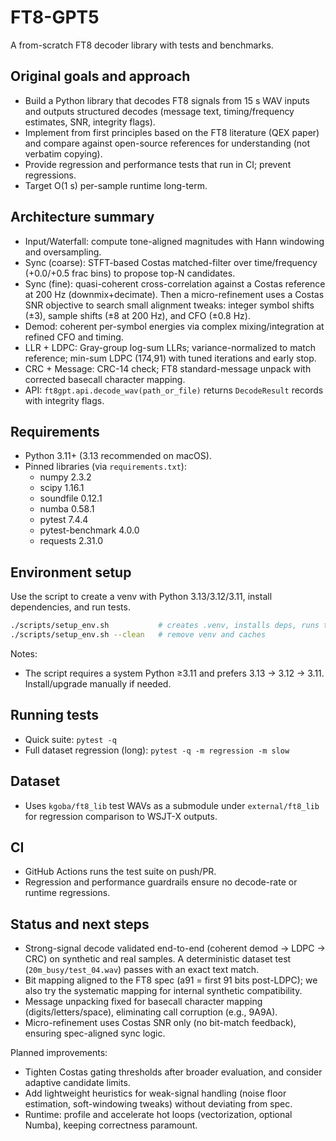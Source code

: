# FT8-GPT5

A from-scratch FT8 decoder library with tests and benchmarks.

## Original goals and approach
- Build a Python library that decodes FT8 signals from 15 s WAV inputs and outputs structured decodes (message text, timing/frequency estimates, SNR, integrity flags).
- Implement from first principles based on the FT8 literature (QEX paper) and compare against open-source references for understanding (not verbatim copying).
- Provide regression and performance tests that run in CI; prevent regressions.
- Target O(1 s) per-sample runtime long-term.

## Architecture summary
- Input/Waterfall: compute tone-aligned magnitudes with Hann windowing and oversampling.
- Sync (coarse): STFT-based Costas matched-filter over time/frequency (+0.0/+0.5 frac bins) to propose top-N candidates.
- Sync (fine): quasi-coherent cross-correlation against a Costas reference at 200 Hz (downmix+decimate). Then a micro-refinement uses a Costas SNR objective to search small alignment tweaks: integer symbol shifts (±3), sample shifts (±8 at 200 Hz), and CFO (±0.8 Hz).
- Demod: coherent per-symbol energies via complex mixing/integration at refined CFO and timing.
- LLR + LDPC: Gray-group log-sum LLRs; variance-normalized to match reference; min-sum LDPC (174,91) with tuned iterations and early stop.
- CRC + Message: CRC-14 check; FT8 standard-message unpack with corrected basecall character mapping.
- API: `ft8gpt.api.decode_wav(path_or_file)` returns `DecodeResult` records with integrity flags.

## Requirements
- Python 3.11+ (3.13 recommended on macOS).
- Pinned libraries (via `requirements.txt`):
  - numpy 2.3.2
  - scipy 1.16.1
  - soundfile 0.12.1
  - numba 0.58.1
  - pytest 7.4.4
  - pytest-benchmark 4.0.0
  - requests 2.31.0

## Environment setup
Use the script to create a venv with Python 3.13/3.12/3.11, install dependencies, and run tests.

```bash
./scripts/setup_env.sh           # creates .venv, installs deps, runs tests
./scripts/setup_env.sh --clean   # remove venv and caches
```

Notes:
- The script requires a system Python ≥3.11 and prefers 3.13 → 3.12 → 3.11. Install/upgrade manually if needed.

## Running tests
- Quick suite: `pytest -q`
- Full dataset regression (long): `pytest -q -m regression -m slow`

## Dataset
- Uses `kgoba/ft8_lib` test WAVs as a submodule under `external/ft8_lib` for regression comparison to WSJT-X outputs.

## CI
- GitHub Actions runs the test suite on push/PR.
- Regression and performance guardrails ensure no decode-rate or runtime regressions.

## Status and next steps
- Strong-signal decode validated end-to-end (coherent demod → LDPC → CRC) on synthetic and real samples. A deterministic dataset test (`20m_busy/test_04.wav`) passes with an exact text match.
- Bit mapping aligned to the FT8 spec (a91 = first 91 bits post-LDPC); we also try the systematic mapping for internal synthetic compatibility.
- Message unpacking fixed for basecall character mapping (digits/letters/space), eliminating call corruption (e.g., 9A9A).
- Micro-refinement uses Costas SNR only (no bit-match feedback), ensuring spec-aligned sync logic.

Planned improvements:
- Tighten Costas gating thresholds after broader evaluation, and consider adaptive candidate limits.
- Add lightweight heuristics for weak-signal handling (noise floor estimation, soft-windowing tweaks) without deviating from spec.
- Runtime: profile and accelerate hot loops (vectorization, optional Numba), keeping correctness paramount.
